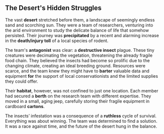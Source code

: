 ## The Desert's Hidden Struggles

The vast **desert** stretched before them, a landscape of seemingly endless sand and scorching sun. They were a team of researchers, venturing into the arid environment to study the delicate balance of life that somehow persisted. Their journey was **precipitated** by a recent and alarming increase in the **death/injury toll** of a local species of rodent.

The team's **antagonist** was clear: a **destructive insect** plague. These tiny creatures were decimating the vegetation, threatening the already fragile food chain. They believed the insects had become so prolific due to the changing climate, creating an ideal breeding ground. Resources were scarce, and the team knew they might have to **barter** valuable data and equipment **for** the support of local conservationists and the limited supplies they could offer.

Their **habitat**, however, was not confined to just one location. Each member had secured a **berth** on the research team with different expertise. They moved in a small, aging jeep, carefully storing their fragile equipment in cardboard **cartons**. 

The insects’ infestation was a consequence of a **ruthless** cycle of survival. Everything was about winning. The team was determined to find a solution. It was a race against time, and the future of the desert hung in the balance.
